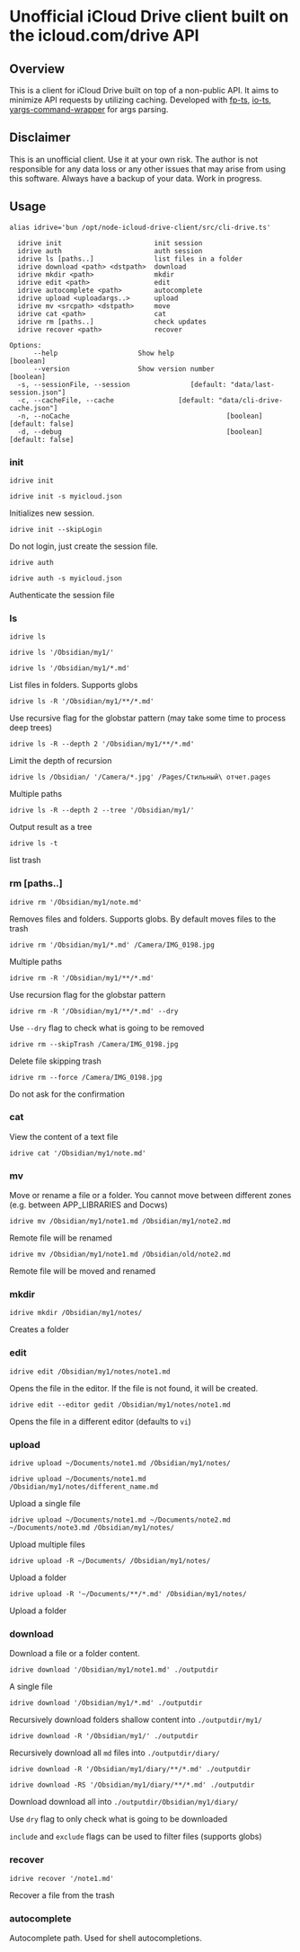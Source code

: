 # Unofficial iCloud Drive client built on the icloud.com/drive API

## Overview

This is a client for iCloud Drive built on top of a non-public API. It aims to minimize API requests by utilizing caching. Developed with [fp-ts](https://github.com/gcanti/fp-ts), [io-ts](https://github.com/gcanti/io-ts), [yargs-command-wrapper](https://github.com/nktknshn/yargs-command-wrapper) for args parsing.


## Disclaimer

This is an unofficial client. Use it at your own risk. The author is not responsible for any data loss or any other issues that may arise from using this software. Always have a backup of your data. Work in progress.

## Usage

`alias idrive='bun /opt/node-icloud-drive-client/src/cli-drive.ts'`

```Commands:
  idrive init                       init session
  idrive auth                       auth session
  idrive ls [paths..]               list files in a folder
  idrive download <path> <dstpath>  download
  idrive mkdir <path>               mkdir
  idrive edit <path>                edit
  idrive autocomplete <path>        autocomplete
  idrive upload <uploadargs..>      upload
  idrive mv <srcpath> <dstpath>     move
  idrive cat <path>                 cat
  idrive rm [paths..]               check updates
  idrive recover <path>             recover

Options:
      --help                    Show help                              [boolean]
      --version                 Show version number                    [boolean]
  -s, --sessionFile, --session               [default: "data/last-session.json"]
  -c, --cacheFile, --cache                [default: "data/cli-drive-cache.json"]
  -n, --noCache                                       [boolean] [default: false]
  -d, --debug                                         [boolean] [default: false]

```

### init

`idrive init`

`idrive init -s myicloud.json`

Initializes new session. 

`idrive init --skipLogin`

Do not login, just create the session file.

`idrive auth`

`idrive auth -s myicloud.json`

Authenticate the session file

### ls

`idrive ls`

`idrive ls '/Obsidian/my1/'`

`idrive ls '/Obsidian/my1/*.md'`

List files in folders. Supports globs

`idrive ls -R '/Obsidian/my1/**/*.md'`

Use recursive flag for the globstar pattern (may take some time to process deep trees)

`idrive ls -R --depth 2 '/Obsidian/my1/**/*.md'`

Limit the depth of recursion

`idrive ls /Obsidian/ '/Camera/*.jpg' /Pages/Стильный\ отчет.pages`

Multiple paths

`idrive ls -R --depth 2 --tree '/Obsidian/my1/'`

Output result as a tree


`idrive ls -t`

list trash


<!-- ???

`idrive ls -t -R` -->

### rm [paths..]

`idrive rm '/Obsidian/my1/note.md'`

Removes files and folders. Supports globs. By default moves files to the trash

`idrive rm '/Obsidian/my1/*.md' /Camera/IMG_0198.jpg`

Multiple paths

`idrive rm -R '/Obsidian/my1/**/*.md'`

Use recursion flag for the globstar pattern

`idrive rm -R '/Obsidian/my1/**/*.md' --dry`

Use `--dry` flag to check what is going to be removed

<!-- `idrive ls -R --depth 2 '/Obsidian/my1/**/*.md'`

??? -->

`idrive rm --skipTrash /Camera/IMG_0198.jpg`

Delete file skipping trash

`idrive rm --force /Camera/IMG_0198.jpg`

Do not ask for the confirmation


### cat <path>

View the content of a text file

`idrive cat '/Obsidian/my1/note.md'`

### mv <srcpath> <dstpath>

Move or rename a file or a folder. You cannot move between different zones (e.g. between APP_LIBRARIES and Docws)

`idrive mv /Obsidian/my1/note1.md /Obsidian/my1/note2.md`

Remote file will be renamed

`idrive mv /Obsidian/my1/note1.md /Obsidian/old/note2.md`

Remote file will be moved and renamed

<!-- `idrive mv --force /Obsidian/my1/note1.md /Obsidian/my1/note2.md`

??? -->


### mkdir <path>

`idrive mkdir /Obsidian/my1/notes/`

Creates a folder

### edit

`idrive edit /Obsidian/my1/notes/note1.md` 

Opens the file in the editor. If the file is not found, it will be created.

`idrive edit --editor gedit /Obsidian/my1/notes/note1.md`

Opens the file in a different editor (defaults to `vi`)


### upload 

`idrive upload ~/Documents/note1.md /Obsidian/my1/notes/`

`idrive upload ~/Documents/note1.md /Obsidian/my1/notes/different_name.md`

Upload a single file

`idrive upload ~/Documents/note1.md ~/Documents/note2.md ~/Documents/note3.md /Obsidian/my1/notes/`

Upload multiple files

`idrive upload -R ~/Documents/ /Obsidian/my1/notes/`

Upload a folder

`idrive upload -R '~/Documents/**/*.md' /Obsidian/my1/notes/`

Upload a folder 

<!-- 
### uploads [files..] <dstpath>

Upload multiple files to a folder

`idrive uploads note1.md note2.md /Obsidian/`
`idrive uploads *.md /Obsidian/`

`idrive uploads --overwright *.md /Obsidian/`

Upload overwrighting files without asking for confirmation. Overwritten files are moved to the trash

`idrive uploads --skipTrash *.md /Obsidian/`

Delete overwritten files skipping trash

### upload <srcfile> <dstpath>

Upload single file

`idrive note1.md /Obsidian/`

Keeping the filename

`idrive note1.md /Obsidian/newnote1.md`

Use a different filename

### uf <localpath> <remotepath>

Upload a folder. This action doesn't support uploading folder over another folder overwrigting files. It always uploads folder as a new one.

`idrive uf ./node-icloud-drive-client /Documents/projects/`

`idrive uf --include '/**/*.ts' --exclude '/**/cli-drive/**/*' ./node-icloud-drive-client  /Documents/projects/`

Upload a folder node-icloud-drive-client excluding files in cli-drive folder

`idrive uf --include '/**/*.ts' --exclude '/**/cli-drive/**/*' ./node-icloud-drive-client /Documents/projects/ --dry`


Use `dry` flag to only check what is going to be uploaded -->

### download <remotepath> <localpath>

Download a file or a folder content.

`idrive download '/Obsidian/my1/note1.md' ./outputdir`

A single file

`idrive download '/Obsidian/my1/*.md' ./outputdir`

Recursively download folders shallow content into `./outputdir/my1/`

`idrive download -R '/Obsidian/my1/' ./outputdir`

Recursively download all `md` files into `./outputdir/diary/` 

`idrive download -R '/Obsidian/my1/diary/**/*.md' ./outputdir`

`idrive download -RS '/Obsidian/my1/diary/**/*.md' ./outputdir`

Download download all into `./outputdir/Obsidian/my1/diary/`

Use `dry` flag to only check what is going to be downloaded

`include` and `exclude` flags can be used to filter files (supports globs)

### recover

`idrive recover '/note1.md'`

Recover a file from the trash

### autocomplete <path>

Autocomplete path. Used for shell autocompletions.

